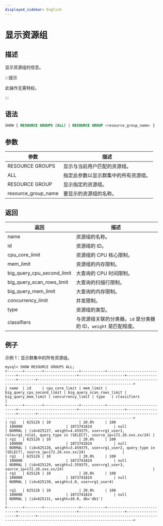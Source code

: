 ```yaml
---
displayed_sidebar: English
---
```


# 显示资源组

## 描述

显示资源组的信息。

:::提示

此操作无需特权。

:::

## 语法

```SQL
SHOW { RESOURCE GROUPS [ALL] | RESOURCE GROUP <resource_group_name> }
```

## 参数

| **参数**       | **描述**                                              |
| ------------------- | ------------------------------------------------------------ |
| RESOURCE GROUPS     | 显示与当前用户匹配的资源组。        |
| ALL                 | 指定此参数以显示群集中的所有资源组。 |
| RESOURCE GROUP      | 显示指定的资源组。                           |
| resource_group_name | 要显示的资源组的名称。                      |

## 返回

| **返回**                 | **描述**                                              |
| -------------------------- | ------------------------------------------------------------ |
| name                       | 资源组的名称。                                  |
| id                         | 资源组的 ID。                                    |
| cpu_core_limit             | 资源组的 CPU 核心限制。                        |
| mem_limit                  | 资源组的内存限制。                          |
| big_query_cpu_second_limit | 大查询的 CPU 时间限制。            |
| big_query_scan_rows_limit  | 大查询的扫描行限制。              |
| big_query_mem_limit        | 大查询的内存限制。                |
| concurrency_limit          | 并发限制。                     |
| type                       | 资源组的类型。                                      |
| classifiers                | 与资源组关联的分类器。`id` 是分类器的 ID，`weight` 是匹配程度。 |

## 例子

示例 1：显示群集中的所有资源组。

```Plain
mysql> SHOW RESOURCE GROUPS ALL;
+-------+--------+----------------+-----------+----------------------------+---------------------------+---------------------+-------------------+--------+------------------------------------------------------------------------------------------------------------------+
| name  | id     | cpu_core_limit | mem_limit | big_query_cpu_second_limit | big_query_scan_rows_limit | big_query_mem_limit | concurrency_limit | type   | classifiers                                                                                                      |
+-------+--------+----------------+-----------+----------------------------+---------------------------+---------------------+-------------------+--------+------------------------------------------------------------------------------------------------------------------+
| rg1   | 625126 | 10             | 20.0%     | 100                        | 100000                    | 1073741824          | null              | NORMAL | (id=625127, weight=4.459375, user=rg1_user1, role=rg1_role1, query_type in (SELECT), source_ip=172.26.xxx.xx/24) |
| rg1   | 625126 | 10             | 20.0%     | 100                        | 100000                    | 1073741824          | null              | NORMAL | (id=625128, weight=3.459375, user=rg1_user2, query_type in (SELECT), source_ip=172.26.xxx.xx/24)                 |
| rg1   | 625126 | 10             | 20.0%     | 100                        | 100000                    | 1073741824          | null              | NORMAL | (id=625129, weight=2.359375, user=rg1_user3, source_ip=172.26.xxx.xx/24)                                         |
| rg1   | 625126 | 10             | 20.0%     | 100                        | 100000                    | 1073741824          | null              | NORMAL | (id=625130, weight=1.0, user=rg1_user4)                                                                          |
| rg1   | 625126 | 10             | 20.0%     | 100                        | 100000                    | 1073741824          | null              | NORMAL | (id=625131, weight=10.0, db='db1')                                                                                |
+-------+--------+----------------+-----------+----------------------------+---------------------------+---------------------+-------------------+--------+------------------------------------------------------------------------------------------------------------------+
```
